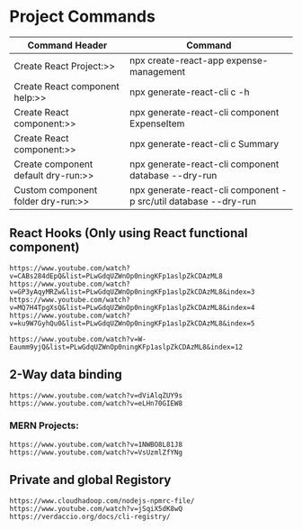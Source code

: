 # Project Commands
| Command Header  | Command |
| ------------------------------- | ---------------------------------------- |
| Create React Project:>>         | npx create-react-app expense-management  |
| Create React component help:>>  | npx generate-react-cli c -h              |
| Create React component:>>       | npx generate-react-cli component ExpenseItem |
| Create React component:>>       | npx generate-react-cli c Summary |
| Create component default dry-run:>> | npx generate-react-cli component database --dry-run |  
| Custom component folder dry-run:>> | npx generate-react-cli component -p src/util database --dry-run |


## React Hooks (Only using React functional component)
    https://www.youtube.com/watch?v=CABs284dEpQ&list=PLwGdqUZWnOp0ningKFp1aslpZkCDAzML8
    https://www.youtube.com/watch?v=GP3yAqyMRZw&list=PLwGdqUZWnOp0ningKFp1aslpZkCDAzML8&index=3
    https://www.youtube.com/watch?v=MQ7H4TpgXsQ&list=PLwGdqUZWnOp0ningKFp1aslpZkCDAzML8&index=4
    https://www.youtube.com/watch?v=ku9W7GyhQu0&list=PLwGdqUZWnOp0ningKFp1aslpZkCDAzML8&index=5

    https://www.youtube.com/watch?v=W-Eaumm9yjQ&list=PLwGdqUZWnOp0ningKFp1aslpZkCDAzML8&index=12

## 2-Way data binding
    https://www.youtube.com/watch?v=dViAlqZUY9s
    https://www.youtube.com/watch?v=eLHn70GIEW8

### MERN Projects:
    https://www.youtube.com/watch?v=1NWBO8L81J8
    https://www.youtube.com/watch?v=VsUzmlZfYNg

## Private and global Registory
    https://www.cloudhadoop.com/nodejs-npmrc-file/
    https://www.youtube.com/watch?v=jSqiX5dK8wQ
    https://verdaccio.org/docs/cli-registry/
